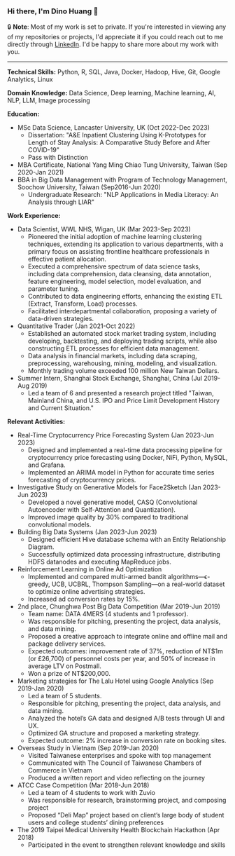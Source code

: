 <!--
**Dino1G/Dino1G** is a ✨ _special_ ✨ repository because its `README.md` (this file) appears on your GitHub profile.

Here are some ideas to get you started:

- 🔭 I’m currently working on ...
- 🌱 I’m currently learning ...
- 👯 I’m looking to collaborate on ...
- 🤔 I’m looking for help with ...
- 💬 Ask me about ...
- 📫 How to reach me: ...
- 😄 Pronouns: ...
- ⚡ Fun fact: ...
-->
### Hi there, I'm Dino Huang 👋

🔒 **Note**: Most of my work is set to private. If you're interested in viewing any of my repositories or projects, I'd appreciate it if you could reach out to me directly through [LinkedIn](https://www.linkedin.com/in/dinohuang). I'd be happy to share more about my work with you.

---

**Technical Skills:** Python, R, SQL, Java, Docker, Hadoop, Hive, Git, Google Analytics, Linux

**Domain Knowledge:** Data Science, Deep learning, Machine learning, AI, NLP, LLM, Image processing


**Education:**
- MSc Data Science, Lancaster University, UK (Oct 2022-Dec 2023)
  - Dissertation: "A&E Inpatient Clustering Using K-Prototypes for Length of Stay Analysis: A Comparative Study Before and After COVID-19"
  - Pass with Distinction
- MBA Certificate, National Yang Ming Chiao Tung University, Taiwan (Sep 2020-Jan 2021)
- BBA in Big Data Management with Program of Technology Management, Soochow University, Taiwan (Sep2016-Jun 2020)
  - Undergraduate Research: "NLP Applications in Media Literacy: An Analysis through LIAR"

**Work Experience:**
- Data Scientist, WWL NHS, Wigan, UK (Mar 2023-Sep 2023)
  - Pioneered the initial adoption of machine learning clustering techniques, extending its application to various departments, with a primary focus on assisting frontline healthcare professionals in effective patient allocation.
  - Executed a comprehensive spectrum of data science tasks, including data comprehension, data cleansing, data annotation, feature engineering, model selection, model evaluation, and parameter tuning.
  - Contributed to data engineering efforts, enhancing the existing ETL (Extract, Transform, Load) processes.
  - Facilitated interdepartmental collaboration, proposing a variety of data-driven strategies.
- Quantitative Trader (Jan 2021-Oct 2022)
  - Established an automated stock market trading system, including developing, backtesting, and deploying trading scripts, while also constructing ETL processes for efficient data management.
  - Data analysis in financial markets, including data scraping, preprocessing, warehousing, mining, modeling, and visualization.
  - Monthly trading volume exceeded 100 million New Taiwan Dollars.
- Summer Intern, Shanghai Stock Exchange, Shanghai, China (Jul 2019-Aug 2019)
  - Led a team of 6 and presented a research project titled "Taiwan, Mainland China, and U.S. IPO and Price Limit Development History and Current Situation."

**Relevant Activities:**
- Real-Time Cryptocurrency Price Forecasting System (Jan 2023-Jun 2023)
  - Designed and implemented a real-time data processing pipeline for cryptocurrency price forecasting using Docker, NiFi, Python, MySQL, and Grafana.
  - Implemented an ARIMA model in Python for accurate time series forecasting of cryptocurrency prices.
- Investigative Study on Generative Models for Face2Sketch (Jan 2023-Jun 2023)
  - Developed a novel generative model, CASQ (Convolutional Autoencoder with Self-Attention and Quantization).
  - Improved image quality by 30% compared to traditional convolutional models.
- Building Big Data Systems (Jan 2023-Jun 2023)
  - Designed efficient Hive database schema with an Entity Relationship Diagram.
  - Successfully optimized data processing infrastructure, distributing HDFS datanodes and executing MapReduce jobs.
- Reinforcement Learning in Online Ad Optimization
  - Implemented and compared multi-armed bandit algorithms—ϵ-greedy, UCB, UCBRL, Thompson Sampling—on a real-world dataset to optimize online advertising strategies.
  - Increased ad conversion rates by 15%.
- 2nd place, Chunghwa Post Big Data Competition (Mar 2019-Jun 2019)
  - Team name: DATA 4MERS (4 students and 1 professor).
  - Was responsible for pitching, presenting the project, data analysis, and data mining.
  - Proposed a creative approach to integrate online and offline mail and package delivery services.
  - Expected outcomes: improvement rate of 37%, reduction of NT$1m (or £26,700) of personnel costs per year, and 50% of increase in average LTV on Postmall.
  - Won a prize of NT$200,000.
- Marketing strategies for The Lalu Hotel using Google Analytics (Sep 2019-Jan 2020)
  - Led a team of 5 students.
  - Responsible for pitching, presenting the project, data analysis, and data mining.
  - Analyzed the hotel’s GA data and designed A/B tests through UI and UX.
  - Optimized GA structure and proposed a marketing strategy.
  - Expected outcome: 2% increase in conversion rate on booking sites.
- Overseas Study in Vietnam (Sep 2019-Jan 2020)
  - Visited Taiwanese enterprises and spoke with top management
  - Communicated with The Council of Taiwanese Chambers of Commerce in Vietnam
  - Produced a written report and video reflecting on the journey
- ATCC Case Competition (Mar 2018-Jun 2018)
  - Led a team of 4 students to work with Zuvio
  - Was responsible for research, brainstorming project, and composing project
  - Proposed “Deli Map” project based on client’s large body of student users and college students’ dining preferences
- The 2019 Taipei Medical University Health Blockchain Hackathon (Apr 2018)
  - Participated in the event to strengthen relevant knowledge and skills


